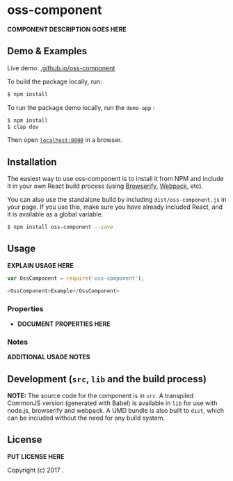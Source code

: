 # oss-component

__COMPONENT DESCRIPTION GOES HERE__


## Demo & Examples

Live demo: [.github.io/oss-component](http://.github.io/oss-component/)

To build the package locally, run:

```bash
$ npm install

```

To run the package demo locally, run the `demo-app` :

```bash
$ npm install
$ clap dev

```

Then open [`localhost:8000`](http://localhost:8000) in a browser.


## Installation

The easiest way to use oss-component is to install it from NPM and include it in your own React build process (using [Browserify](http://browserify.org), [Webpack](http://webpack.github.io/), etc).

You can also use the standalone build by including `dist/oss-component.js` in your page. If you use this, make sure you have already included React, and it is available as a global variable.

```bash
$ npm install oss-component --save
```


## Usage

__EXPLAIN USAGE HERE__

```js
var OssComponent = require('oss-component');

<OssComponent>Example</OssComponent>
```

### Properties

* __DOCUMENT PROPERTIES HERE__

### Notes

__ADDITIONAL USAGE NOTES__


## Development (`src`, `lib` and the build process)

**NOTE:** The source code for the component is in `src`. A transpiled CommonJS version (generated with Babel) is available in `lib` for use with node.js, browserify and webpack. A UMD bundle is also built to `dist`, which can be included without the need for any build system.

## License

__PUT LICENSE HERE__

Copyright (c) 2017 .
